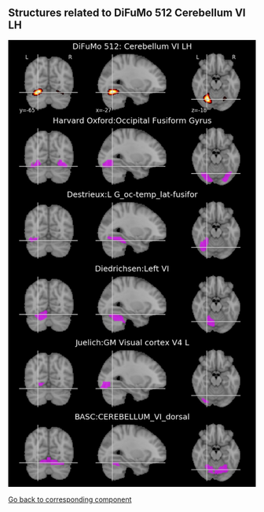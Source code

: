 


## Structures related to DiFuMo 512 Cerebellum VI LH

![478](478.jpg "Structures related to DiFuMo 512 Cerebellum VI LH")

[Go back to corresponding component](https://parietal-inria.github.io/DiFuMo/512/html/478.html)